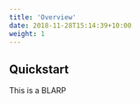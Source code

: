 ```yaml
---
title: 'Overview'
date: 2018-11-28T15:14:39+10:00
weight: 1
---
```


## Quickstart

This is a BLARP
